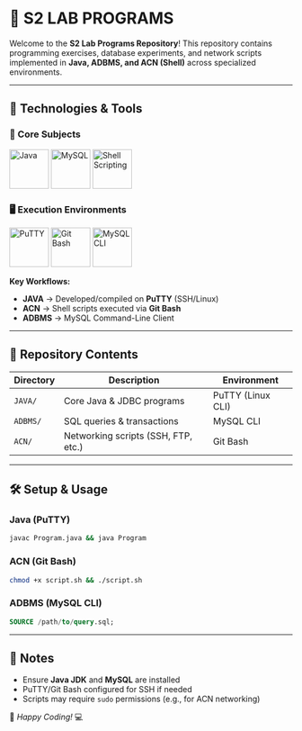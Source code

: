 # 🎯 S2 LAB PROGRAMS  

Welcome to the **S2 Lab Programs Repository**! This repository contains programming exercises, database experiments, and network scripts implemented in **Java, ADBMS, and ACN (Shell)** across specialized environments.  

---

## 🚀 Technologies & Tools  

### 📜 Core Subjects  
<p align="left">  
  <img src="https://cdn-icons-png.flaticon.com/512/226/226777.png" width="70" height="70" alt="Java">  
  <img src="https://cdn-icons-png.flaticon.com/512/1199/1199128.png" width="70" height="70" alt="MySQL">  
  <img src="https://cdn-icons-png.flaticon.com/512/612/612499.png" width="70" height="70" alt="Shell Scripting">  
</p>  

### 🖥️ Execution Environments  
<p align="left">  
  <img src="https://cdn-icons-png.flaticon.com/512/612/612499.png" width="70" height="70" alt="PuTTY" title="Java Programs">  
  <img src="https://git-scm.com/images/logos/downloads/Git-Icon-1788C.png" width="70" height="70" alt="Git Bash" title="ACN (Shell)">  
  <img src="https://cdn-icons-png.flaticon.com/512/1199/1199128.png" width="70" height="70" alt="MySQL CLI" title="ADBMS">  
</p>  

**Key Workflows:**  
- **JAVA** → Developed/compiled on **PuTTY** (SSH/Linux)  
- **ACN** → Shell scripts executed via **Git Bash**  
- **ADBMS** → MySQL Command-Line Client  

---

## 📂 Repository Contents  
| Directory | Description                          | Environment        |
|-----------|--------------------------------------|-------------------|
| `JAVA/`   | Core Java & JDBC programs            | PuTTY (Linux CLI) |
| `ADBMS/`  | SQL queries & transactions           | MySQL CLI         |
| `ACN/`    | Networking scripts (SSH, FTP, etc.)  | Git Bash          |

---

## 🛠️ Setup & Usage  

### Java (PuTTY)
```bash
javac Program.java && java Program
```

### ACN (Git Bash)
```bash
chmod +x script.sh && ./script.sh
```

### ADBMS (MySQL CLI)
```sql
SOURCE /path/to/query.sql;
```

---

## 📌 Notes  
- Ensure **Java JDK** and **MySQL** are installed  
- PuTTY/Git Bash configured for SSH if needed  
- Scripts may require `sudo` permissions (e.g., for ACN networking)  

🚀 *Happy Coding!* 💻  
